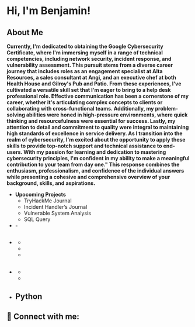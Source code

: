 <h1>Hi, I'm Benjamin!

<h2> About Me </h2>
  
  <b>Currently, I'm dedicated to obtaining the Google Cybersecurity Certificate, where I'm immersing myself in a range of technical competencies, including network security, incident response, and vulnerability assessment. This pursuit stems from a diverse career journey that includes roles as an engagement specialist at Alta Resources, a sales consultant at Angi, and an executive chef at both Health House and Gilroy's Pub and Patio. From these experiences, I've cultivated a versatile skill set that I'm eager to bring to a help desk professional role.
Effective communication has been a cornerstone of my career, whether it's articulating complex concepts to clients or collaborating with cross-functional teams. Additionally, my problem-solving abilities were honed in high-pressure environments, where quick thinking and resourcefulness were essential for success. Lastly, my attention to detail and commitment to quality were integral to maintaining high standards of excellence in service delivery.
As I transition into the realm of cybersecurity, I'm excited about the opportunity to apply these skills to provide top-notch support and technical assistance to end-users. With my passion for learning and dedication to mastering cybersecurity principles, I'm confident in my ability to make a meaningful contribution to your team from day one."
This response combines the enthusiasm, professionalism, and confidence of the individual answers while presenting a cohesive and comprehensive overview of your background, skills, and aspirations.
 </b></h2>

- <b>Upocoming Projects</b>
  - TryHackMe Journal
  - Incident Handler’s Journal
  - Vulnerable System Analysis
  - SQL Query
- <b>
  - 
- <b></b>
  - 
  - 
  - 
  - 
- <b></b>
  - 
  - 
  - 
- <b>Python</b>
  - 

<h2></h2>



<h2> 🤳 Connect with me:</h2>





<!--
